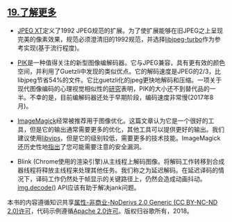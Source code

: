 ## [19.了解更多](https://images.guide/#trivia)

+ [JPEG XT](https://jpeg.org/jpegxt/)定义了1992 JPEG规范的扩展。为了使扩展能够在旧JPEG之上呈现完美的像素效果，规范必须澄清旧的1992规范，并选择[libjpeg-turbo](https://libjpeg-turbo.org/)作为参考实现(基于流行程度)。

+ [PIK](https://github.com/google/pik)是一种值得关注的新型图像编解码器。它与JPEG兼容，具有更有效的颜色空间，并利用了Guetzli中发现的类似优点。它的解码速度是JPEG的2/3，比libjpeg节省54%的文件。它比guetzli化的jpeg更快地解码和压缩。一项关于现代图像编码的心理视觉相似性的[研究](https://encode.ru/threads/2814-Psychovisual-analysis-on-modern-lossy-image-codecs)表明，PIK的大小还不到替代品的一半。不幸的是，目前编解码器还处于早期阶段，编码速度非常慢(2017年8月)。

+ [ImageMagick](https://www.imagemagick.org/script/index.php)经常被推荐用于图像优化。这篇文章认为它是一个很好的工具，但是它的输出通常需要更多的优化，其他工具可以提供更好的输出。我们建议使用[libvips](https://github.com/jcupitt/libvips)，但是它的级别较低，需要更多的技术技能。ImageMagick还历史性地[指出](https://imagetragick.com/#moreinfo)了您可能需要注意的安全漏洞。

+ Blink (Chrome使用的渲染引擎)从主线程上解码图像。将解码工作转移到合成器线程将释放主线程来处理其他任务。我们称之为延迟解码。在延迟译码的情况下，译码工作仍然处于帧显示的关键路径上，仍然会造成动画抖动。[img.decode()](https://html.spec.whatwg.org/multipage/embedded-content.html#dom-img-decode) API应该有助于解决jank问题。

本书的内容遵循知识共享[属性-非商业-NoDerivs 2.0 Generic (CC BY-NC-ND 2.0)许可](https://creativecommons.org/licenses/by-nc-nd/2.0/)，代码示例遵循[Apache 2.0许可](http://www.apache.org/licenses/LICENSE-2.0)。版权归谷歌所有，2018。